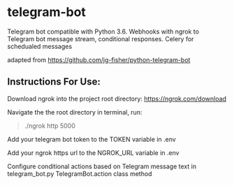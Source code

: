 # telegram-bot
Telegram bot compatible with Python 3.6. Webhooks with ngrok to Telegram bot message stream, conditional responses. Celery for schedualed messages

adapted from https://github.com/jg-fisher/python-telegram-bot

## Instructions For Use:
Download ngrok into the project root directory: https://ngrok.com/download

Navigate the the root directory in terminal, run:

> ./ngrok http 5000

Add your telegram bot token to the TOKEN variable in .env

Add your ngrok https url to the NGROK_URL variable in .env

Configure conditional actions based on Telegram message text in telegram_bot.py TelegramBot.action class method

